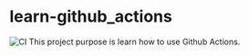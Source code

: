 # learn-github_actions  

![CI](https://github.com/iq3addLi/learn-github_actions/workflows/CI/badge.svg)
This project purpose is learn how to use Github Actions.
